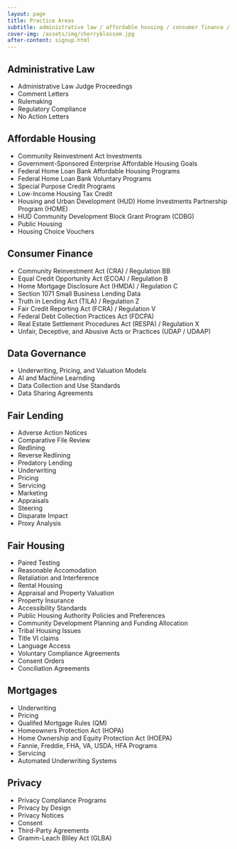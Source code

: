 ```yaml
---
layout: page
title: Practice Areas
subtitle: administrative law / affordable housing / consumer finance / data governance / fair lending / fair housing / mortgages / privacy
cover-img: /assets/img/cherryblossom.jpg
after-content: signup.html
---
```


## Administrative Law
* Administrative Law Judge Proceedings
* Comment Letters
* Rulemaking
* Regulatory Compliance
* No Action Letters

## Affordable Housing

* Community Reinvestment Act Investments
* Government-Sponsored Enterprise Affordable Housing Goals
* Federal Home Loan Bank Affordable Housing Programs
* Federal Home Loan Bank Voluntary Programs
* Special Purpose Credit Programs
* Low-Income Housing Tax Credit
* Housing and Urban Development (HUD) Home Investments Partnership Program (HOME)
* HUD Community Development Block Grant Program (CDBG)
* Public Housing
* Housing Choice Vouchers

## Consumer Finance
* Community Reinvestment Act (CRA) / Regulation BB
* Equal Credit Opportunity Act (ECOA) / Regulation B
* Home Mortgage Disclosure Act (HMDA) / Regulation C
* Section 1071 Small Business Lending Data
* Truth in Lending Act (TILA) / Regulation Z
* Fair Credit Reporting Act (FCRA) / Regulation V
* Federal Debt Collection Practices Act (FDCPA)
* Real Estate Settlement Procedures Act (RESPA) / Regulation X
* Unfair, Deceptive, and Abusive Acts or Practices (UDAP / UDAAP)

## Data Governance
* Underwriting, Pricing, and Valuation Models
* AI and Machine Learnding
* Data Collection and Use Standards
* Data Sharing Agreements

## Fair Lending
* Adverse Action Notices
* Comparative File Review
* Redlining
* Reverse Redlining
* Predatory Lending
* Underwriting
* Pricing
* Servicing
* Marketing
* Appraisals
* Steering
* Disparate Impact
* Proxy Analysis

## Fair Housing
* Paired Testing
* Reasonable Accomodation
* Retaliation and Interference
* Rental Housing
* Appraisal and Property Valuation
* Property Insurance
* Accessibility Standards
* Public Housing Authority Policies and Preferences
* Community Development Planning and Funding Allocation
* Tribal Housing Issues
* Title VI claims
* Language Access
* Voluntary Compliance Agreements
* Consent Orders
* Conciliation Agreements

## Mortgages
* Underwriting
* Pricing
* Qualifed Mortgage Rules (QM)
* Homeowners Protection Act (HOPA)
* Home Ownership and Equity Protection Act (HOEPA)
* Fannie, Freddie, FHA, VA, USDA, HFA Programs
* Servicing
* Automated Underwriting Systems

## Privacy
* Privacy Compliance Programs
* Privacy by Design
* Privacy Notices
* Consent
* Third-Party Agreements
* Gramm-Leach Bliley Act (GLBA)

